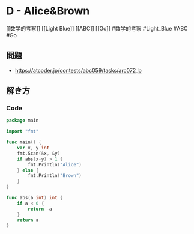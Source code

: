 # D - Alice&Brown
[[数学的考察]] [[Light Blue]] [[ABC]] [[Go]]
#数学的考察 #Light_Blue #ABC #Go 

## 問題
- https://atcoder.jp/contests/abc059/tasks/arc072_b

## 解き方
### Code
```go
package main

import "fmt"

func main() {
	var x, y int
	fmt.Scan(&x, &y)
	if abs(x-y) > 1 {
		fmt.Println("Alice")
	} else {
		fmt.Println("Brown")
	}
}

func abs(a int) int {
	if a < 0 {
		return -a
	}
	return a
}
```